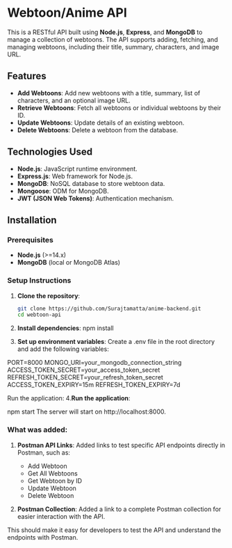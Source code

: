 # Webtoon/Anime  API

This is a RESTful API built using **Node.js**, **Express**, and **MongoDB** to manage a collection of webtoons. The API supports adding, fetching, and managing webtoons, including their title, summary, characters, and image URL.

## Features

- **Add Webtoons**: Add new webtoons with a title, summary, list of characters, and an optional image URL.
- **Retrieve Webtoons**: Fetch all webtoons or individual webtoons by their ID.
- **Update Webtoons**: Update details of an existing webtoon.
- **Delete Webtoons**: Delete a webtoon from the database.

## Technologies Used

- **Node.js**: JavaScript runtime environment.
- **Express.js**: Web framework for Node.js.
- **MongoDB**: NoSQL database to store webtoon data.
- **Mongoose**: ODM for MongoDB.
- **JWT (JSON Web Tokens)**: Authentication mechanism.

## Installation

### Prerequisites

- **Node.js** (>=14.x)
- **MongoDB** (local or MongoDB Atlas)

### Setup Instructions

1. **Clone the repository**:
   ```bash
   git clone https://github.com/Surajtamatta/anime-backend.git
   cd webtoon-api


2. **Install dependencies**:
    npm install

3. **Set up environment variables**:
 Create a .env file in the root directory and add the following variables:

PORT=8000
MONGO_URI=your_mongodb_connection_string
ACCESS_TOKEN_SECRET=your_access_token_secret
REFRESH_TOKEN_SECRET=your_refresh_token_secret
ACCESS_TOKEN_EXPIRY=15m
REFRESH_TOKEN_EXPIRY=7d


Run the application:
4.**Run the application**:

npm start
The server will start on http://localhost:8000.

### What was added:

1. **Postman API Links**: Added links to test specific API endpoints directly in Postman, such as:
   - Add Webtoon
   - Get All Webtoons
   - Get Webtoon by ID
   - Update Webtoon
   - Delete Webtoon

2. **Postman Collection**: Added a link to a complete Postman collection for easier interaction with the API.

This should make it easy for developers to test the API and understand the endpoints with Postman.

